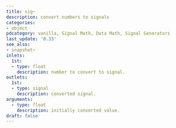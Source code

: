 ```yaml
---
title: sig~
description: convert numbers to signals
categories:
- object
pdcategory: vanilla, Signal Math, Data Math, Signal Generators
last_update: '0.33'
see_also:
- snapshot~
inlets:
  1st:
  - type: float
    description: number to convert to signal.
outlets:
  1st:
  - type: signal
    description: converted signal.
arguments:
  - type: float
    description: initially converted value.
draft: false
---
```

